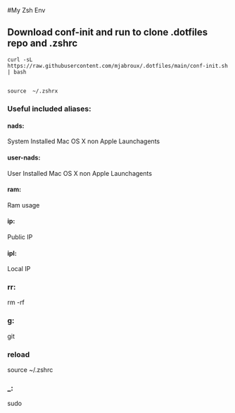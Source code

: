 #My Zsh Env

## Download conf-init and run to clone .dotfiles repo and .zshrc

```curl -sL https://raw.githubusercontent.com/mjabroux/.dotfiles/main/conf-init.sh | bash```
##
```source  ~/.zshrx```
### Useful included aliases:
#### nads:
System Installed Mac OS X non Apple Launchagents
#### user-nads:
User Installed Mac OS X non Apple Launchagents
#### ram:
Ram usage
#### ip:
Public IP
#### ipl:
Local IP
### rr:
rm -rf
### g:
git
### reload
source ~/.zshrc
### _:
sudo
